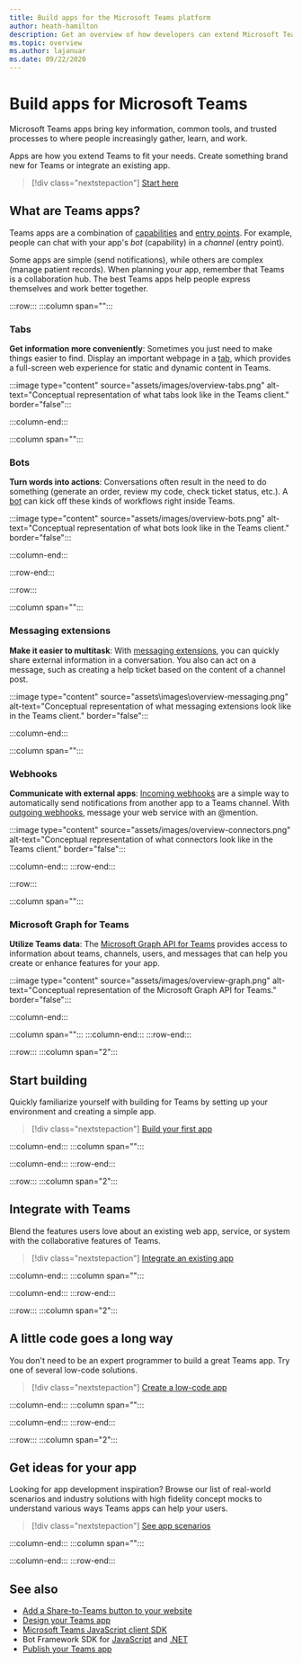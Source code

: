 ```yaml
---
title: Build apps for the Microsoft Teams platform
author: heath-hamilton
description: Get an overview of how developers can extend Microsoft Teams features with custom apps.
ms.topic: overview
ms.author: lajanuar
ms.date: 09/22/2020
---
```

# Build apps for Microsoft Teams

Microsoft Teams apps bring key information, common tools, and trusted processes to where people increasingly gather, learn, and work.

Apps are how you extend Teams to fit your needs. Create something brand new for Teams or integrate an existing app.

> [!div class="nextstepaction"]
> [Start here](build-your-first-app/build-first-app-overview.md)

## What are Teams apps?

Teams apps are a combination of [capabilities](concepts/capabilities-overview.md) and [entry points](concepts/extensibility-points.md). For example, people can chat with your app's *bot* (capability) in a *channel* (entry point).

Some apps are simple (send notifications), while others are complex (manage patient records). When planning your app, remember that Teams is a collaboration hub. The best Teams apps help people express themselves and work better together.

:::row:::
   :::column span="":::

### Tabs

**Get information more conveniently**: Sometimes you just need to make things easier to find. Display an important webpage in a [tab](tabs/what-are-tabs.md), which provides a full-screen web experience for static and dynamic content in Teams.

:::image type="content" source="assets/images/overview-tabs.png" alt-text="Conceptual representation of what tabs look like in the Teams client." border="false":::

   :::column-end:::

   :::column span="":::

### Bots

**Turn words into actions**: Conversations often result in the need to do something (generate an order, review my code, check ticket status, etc.). A [bot](bots/what-are-bots.md) can kick off these kinds of workflows right inside Teams.

:::image type="content" source="assets/images/overview-bots.png" alt-text="Conceptual representation of what bots look like in the Teams client." border="false":::

   :::column-end:::

:::row-end:::

:::row:::

   :::column span="":::

### Messaging extensions

**Make it easier to multitask**: With [messaging extensions](messaging-extensions/what-are-messaging-extensions.md), you can quickly share external information in a conversation. You also can act on a message, such as creating a help ticket based on the content of a channel post.

:::image type="content" source="assets\images\overview-messaging.png" alt-text="Conceptual representation of what messaging extensions look like in the Teams client." border="false":::

   :::column-end:::

   :::column span="":::

### Webhooks

**Communicate with external apps**: [Incoming webhooks](webhooks-and-connectors/what-are-webhooks-and-connectors.md#incoming-webhooks) are a simple way to automatically send notifications from another app to a Teams channel. With [outgoing webhooks](webhooks-and-connectors/what-are-webhooks-and-connectors.md#outgoing-webhooks), message your web service with an @mention.

:::image type="content" source="assets/images/overview-connectors.png" alt-text="Conceptual representation of what connectors look like in the Teams client." border="false":::

   :::column-end:::
:::row-end:::

:::row:::

   :::column span="":::

### Microsoft Graph for Teams

**Utilize Teams data**: The [Microsoft Graph API for Teams](https://docs.microsoft.com/graph/teams-concept-overview) provides access to information about teams, channels, users, and messages that can help you create or enhance features for your app.

:::image type="content" source="assets/images/overview-graph.png" alt-text="Conceptual representation of the Microsoft Graph API for Teams." border="false":::

   :::column-end:::

   :::column span="":::
   :::column-end:::
:::row-end:::

:::row:::
   :::column span="2":::

## Start building

Quickly familiarize yourself with building for Teams by setting up your environment and creating a simple app.

> [!div class="nextstepaction"]
> [Build your first app](build-your-first-app/build-first-app-overview.md)

   :::column-end:::
   :::column span="":::

   :::column-end:::
:::row-end:::

:::row:::
   :::column span="2":::

## Integrate with Teams

Blend the features users love about an existing web app, service, or system with the collaborative features of Teams.

> [!div class="nextstepaction"]
> [Integrate an existing app](samples/integrating-web-apps.md)

   :::column-end:::
   :::column span="":::

   :::column-end:::
:::row-end:::

:::row:::
   :::column span="2":::

## A little code goes a long way

You don't need to be an expert programmer to build a great Teams app. Try one of several low-code solutions.

> [!div class="nextstepaction"]
> [Create a low-code app](samples/teams-low-code-solutions.md)

   :::column-end:::
   :::column span="":::

   :::column-end:::
:::row-end:::

:::row:::
   :::column span="2":::

## Get ideas for your app

Looking for app development inspiration? Browse our list of real-world scenarios and industry solutions with high fidelity concept mocks to understand various ways Teams apps can help your users.

> [!div class="nextstepaction"]
> [See app scenarios](https://adoption.microsoft.com/extensibility-look-book/scenarios/)

   :::column-end:::
   :::column span="":::

   :::column-end:::
:::row-end:::

## See also

* [Add a Share-to-Teams button to your website](concepts/build-and-test/share-to-teams.md)
* [Design your Teams app](concepts/design/design-teams-app-overview.md)
* [Microsoft Teams JavaScript client SDK](https://docs.microsoft.com/javascript/api/@microsoft/teams-js/?view=msteams-client-js-latest&preserve-view=true)
* Bot Framework SDK for [JavaScript](https://github.com/Microsoft/botbuilder-js) and [.NET](https://github.com/Microsoft/botbuilder-dotnet/)
* [Publish your Teams app](concepts/deploy-and-publish/overview.md)
